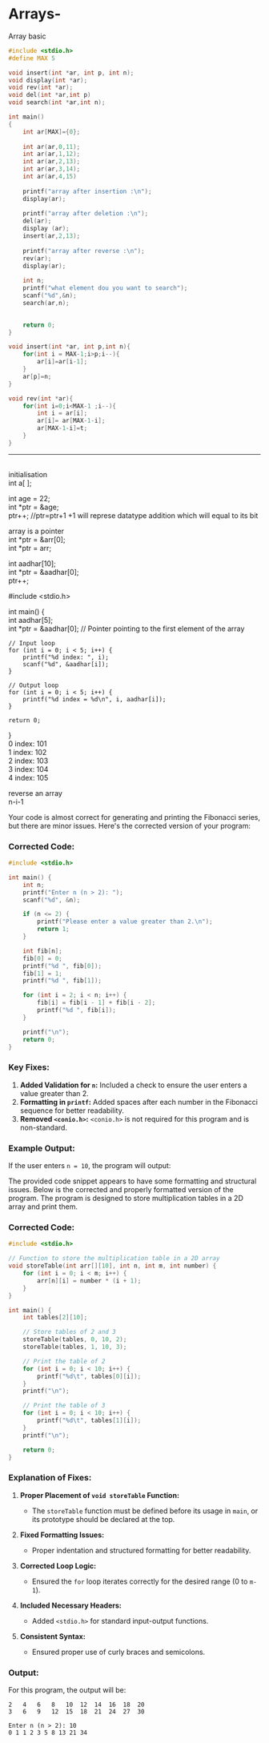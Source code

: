 # Arrays-
Array basic 

```c
#include <stdio.h>
#define MAX 5

void insert(int *ar, int p, int n);
void display(int *ar);
void rev(int *ar);
void del(int *ar,int p)
void search(int *ar,int n);

int main()
{
    int ar[MAX]={0};
    
    int ar(ar,0,11);
    int ar(ar,1,12);
    int ar(ar,2,13);
    int ar(ar,3,14);
    int ar(ar,4,15)
    
    printf("array after insertion :\n");
    display(ar);
    
    printf("array after deletion :\n");
    del(ar);
    display (ar);
    insert(ar,2,13);
    
    printf("array after reverse :\n");
    rev(ar);
    display(ar);
    
    int n;
    printf("what element dou you want to search");
    scanf("%d",&n);
    search(ar,n);

    
    return 0;
}

void insert(int *ar, int p,int n){
    for(int i = MAX-1;i>p;i--){
        ar[i]=ar[i-1];
    }
    ar[p]=n;
}

void rev(int *ar){
    for(int i=0;i<MAX-1 ;i--){
        int i = ar[i];
        ar[i]= ar[MAX-1-i];
        ar[MAX-1-i]=t;
    }
}


```


--- 
<br>
initialisation 
<br>
int a[ ];
<br>


int age = 22;
<br>
int *ptr = &age;<br>
ptr++;   //ptr=ptr+1 +1 will represe datatype addition which will equal to its bit<br>

array is a pointer<br>
int *ptr = &arr[0];<br>
int *ptr = arr;<br>

int aadhar[10];<br>
int *ptr = &aadhar[0];<br>
ptr++;<br>

#include <stdio.h><br>

int main() {<br>
    int aadhar[5];<br>
    int *ptr = &aadhar[0]; // Pointer pointing to the first element of the array<br>

    // Input loop
    for (int i = 0; i < 5; i++) {
        printf("%d index: ", i);
        scanf("%d", &aadhar[i]);
    }

    // Output loop
    for (int i = 0; i < 5; i++) {
        printf("%d index = %d\n", i, aadhar[i]);
    }

    return 0;
}
<br>
0 index: 101<br>
1 index: 102<br>
2 index: 103<br>
3 index: 104<br>
4 index: 105<br>

reverse an array <br>
n-i-1<br>

Your code is almost correct for generating and printing the Fibonacci series, but there are minor issues. Here's the corrected version of your program:

### Corrected Code:
```c
#include <stdio.h>

int main() {
    int n;
    printf("Enter n (n > 2): ");
    scanf("%d", &n);

    if (n <= 2) {
        printf("Please enter a value greater than 2.\n");
        return 1;
    }

    int fib[n];
    fib[0] = 0;
    printf("%d ", fib[0]);
    fib[1] = 1;
    printf("%d ", fib[1]);

    for (int i = 2; i < n; i++) {
        fib[i] = fib[i - 1] + fib[i - 2];
        printf("%d ", fib[i]);
    }

    printf("\n");
    return 0;
}
```

### Key Fixes:
1. **Added Validation for `n`:** Included a check to ensure the user enters a value greater than 2.
2. **Formatting in `printf`:** Added spaces after each number in the Fibonacci sequence for better readability.
3. **Removed `<conio.h>`:** `<conio.h>` is not required for this program and is non-standard.

### Example Output:
If the user enters `n = 10`, the program will output:

The provided code snippet appears to have some formatting and structural issues. Below is the corrected and properly formatted version of the program. The program is designed to store multiplication tables in a 2D array and print them.

### Corrected Code:
```c
#include <stdio.h>

// Function to store the multiplication table in a 2D array
void storeTable(int arr[][10], int n, int m, int number) {
    for (int i = 0; i < m; i++) {
        arr[n][i] = number * (i + 1);
    }
}

int main() {
    int tables[2][10];

    // Store tables of 2 and 3
    storeTable(tables, 0, 10, 2);
    storeTable(tables, 1, 10, 3);

    // Print the table of 2
    for (int i = 0; i < 10; i++) {
        printf("%d\t", tables[0][i]);
    }
    printf("\n");

    // Print the table of 3
    for (int i = 0; i < 10; i++) {
        printf("%d\t", tables[1][i]);
    }
    printf("\n");

    return 0;
}
```

### Explanation of Fixes:
1. **Proper Placement of `void storeTable` Function:** 
   - The `storeTable` function must be defined before its usage in `main`, or its prototype should be declared at the top.

2. **Fixed Formatting Issues:** 
   - Proper indentation and structured formatting for better readability.

3. **Corrected Loop Logic:** 
   - Ensured the `for` loop iterates correctly for the desired range (0 to `m-1`).

4. **Included Necessary Headers:**
   - Added `<stdio.h>` for standard input-output functions.

5. **Consistent Syntax:**
   - Ensured proper use of curly braces and semicolons.

### Output:
For this program, the output will be:

```
2	4	6	8	10	12	14	16	18	20	
3	6	9	12	15	18	21	24	27	30
```
```
Enter n (n > 2): 10
0 1 1 2 3 5 8 13 21 34
```
